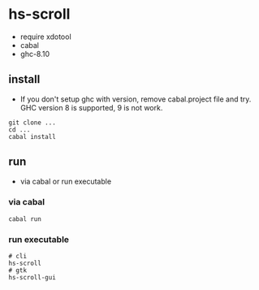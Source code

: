 # hs-scroll
* require xdotool
* cabal
* ghc-8.10

## install
* If you don't setup ghc with version, remove cabal.project file and try. GHC version 8 is supported, 9 is not work.
```
git clone ...
cd ...
cabal install
```
## run
* via cabal or run executable
### via cabal
```
cabal run
```
### run executable
```
# cli
hs-scroll
# gtk
hs-scroll-gui
```
